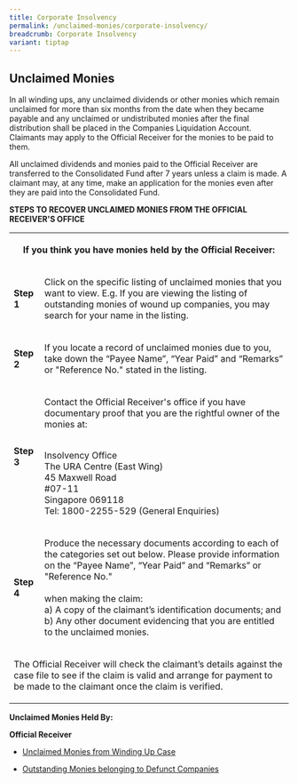```yaml
---
title: Corporate Insolvency
permalink: /unclaimed-monies/corporate-insolvency/
breadcrumb: Corporate Insolvency
variant: tiptap
---
```

<h2>Unclaimed Monies</h2>
<p>In all winding ups, any unclaimed dividends or other monies which remain
unclaimed for more than six months from the date when they became payable
and any unclaimed or undistributed monies after the final distribution
shall be placed in the Companies Liquidation Account. Claimants may apply
to the Official Receiver for the monies to be paid to them.</p>
<p>All unclaimed dividends and monies paid to the Official Receiver are transferred
to the Consolidated Fund after 7 years unless a claim is made. A claimant
may, at any time, make an application for the monies even after they are
paid into the Consolidated Fund.</p>
<p><strong>STEPS TO RECOVER UNCLAIMED MONIES FROM THE OFFICIAL RECEIVER'S OFFICE</strong>
</p>
<table style="minWidth: 50px">
<colgroup>
<col>
<col>
</colgroup>
<tbody>
<tr>
<th rowspan="1" colspan="2">
<p>If you think you have monies held by the Official Receiver:</p>
</th>
</tr>
<tr>
<td rowspan="1" colspan="1">
<p><strong>Step 1</strong>
</p>
</td>
<td rowspan="1" colspan="1">
<p>Click on the specific listing of unclaimed monies that you want to view.
E.g. If you are viewing the listing of outstanding monies of wound up companies,
you may search for your name in the listing.</p>
</td>
</tr>
<tr>
<td rowspan="1" colspan="1">
<p><strong>Step 2</strong>
</p>
</td>
<td rowspan="1" colspan="1">
<p>If you locate a record of unclaimed monies due to you, take down the “Payee
Name”, “Year Paid” and “Remarks” or "Reference No." stated in the listing.</p>
</td>
</tr>
<tr>
<td rowspan="1" colspan="1">
<p><strong>Step 3</strong>
</p>
</td>
<td rowspan="1" colspan="1">
<p>Contact the Official Receiver's office if you have documentary proof that
you are the rightful owner of the monies at:
<br>
<br>
</p>
<p>Insolvency Office
<br>The URA Centre (East Wing)
<br>45 Maxwell Road
<br>#07-11
<br>Singapore 069118
<br>Tel: 1800-2255-529 (General Enquiries)
<br>
</p>
</td>
</tr>
<tr>
<td rowspan="1" colspan="1">
<p><strong>Step 4</strong>
</p>
</td>
<td rowspan="1" colspan="1">
<p>Produce the necessary documents according to each of the categories set
out below. Please provide information on the “Payee Name”, “Year Paid”
and “Remarks” or "Reference No."
<br>
<br>when making the claim:
<br>a) A copy of the claimant’s identification documents; and
<br>b) Any other document evidencing that you are entitled to the unclaimed
monies.</p>
</td>
</tr>
<tr>
<td rowspan="1" colspan="2">
<p>The Official Receiver will check the claimant’s details against the case
file to see if the claim is valid and arrange for payment to be made to
the claimant once the claim is verified.</p>
</td>
</tr>
</tbody>
</table>
<p><strong>Unclaimed Monies Held By:</strong>
</p>
<p><strong>Official Receiver</strong>
<br>
</p>
<ul data-tight="true" class="tight">
<li>
<p><a href="/files/Unclaimed monies/Corporate_Insolvency___Unclaimed_Monies.pdf" rel="noopener nofollow" target="_blank">Unclaimed Monies from Winding Up Case</a>
<br>
</p>
</li>
<li>
<p><a href="/files/Unclaimed monies/Outstanding_Assets_Belonging_to_Defunct_Companies.pdf" rel="noopener nofollow" target="_blank">Outstanding Monies belonging to Defunct Companies</a>
<br>
</p>
</li>
</ul>
<p></p>